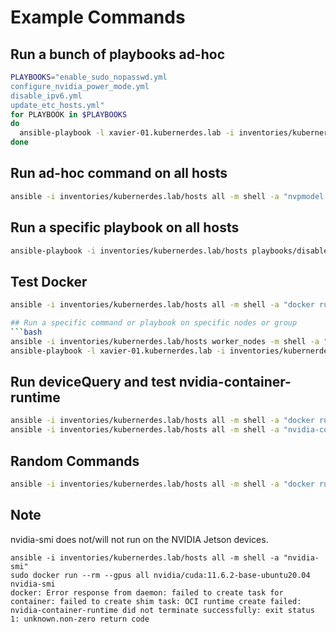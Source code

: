 # Example Commands

## Run a bunch of playbooks ad-hoc
```bash
PLAYBOOKS="enable_sudo_nopasswd.yml
configure_nvidia_power_mode.yml
disable_ipv6.yml
update_etc_hosts.yml"
for PLAYBOOK in $PLAYBOOKS
do
  ansible-playbook -l xavier-01.kubernerdes.lab -i inventories/kubernerdes.lab/hosts playbooks/$PLAYBOOK
done
```

## Run ad-hoc command on all hosts 
```bash
ansible -i inventories/kubernerdes.lab/hosts all -m shell -a "nvpmodel -q"
```

## Run a specific playbook on all hosts
```bash
ansible-playbook -i inventories/kubernerdes.lab/hosts playbooks/disable_ipv6.yml
```
## Test Docker
```bash
ansible -i inventories/kubernerdes.lab/hosts all -m shell -a "docker run --rm --runtime nvidia hello-world"

## Run a specific command or playbook on specific nodes or group
```bash
ansible -i inventories/kubernerdes.lab/hosts worker_nodes -m shell -a "nvpmodel -q"
ansible-playbook -l xavier-01.kubernerdes.lab -i inventories/kubernerdes.lab/hosts playbooks/configure_nvidia_power_mode.yml
```

## Run deviceQuery and test nvidia-container-runtime
```bash
ansible -i inventories/kubernerdes.lab/hosts all -m shell -a "docker run --rm --runtime nvidia xift/jetson_devicequery:r32.5.0"
ansible -i inventories/kubernerdes.lab/hosts all -m shell -a "nvidia-container-runtime --version"
```

## Random Commands
```bash
ansible -i inventories/kubernerdes.lab/hosts all -m shell -a "docker run --rm --runtime nvidia nvidia/cuda:12.0.0-base-ubuntu22.04 nvidia-smi"
```


## Note
nvidia-smi does not/will not run on the NVIDIA Jetson devices.
```
ansible -i inventories/kubernerdes.lab/hosts all -m shell -a "nvidia-smi"
sudo docker run --rm --gpus all nvidia/cuda:11.6.2-base-ubuntu20.04 nvidia-smi
docker: Error response from daemon: failed to create task for container: failed to create shim task: OCI runtime create failed: nvidia-container-runtime did not terminate successfully: exit status 1: unknown.non-zero return code
```
